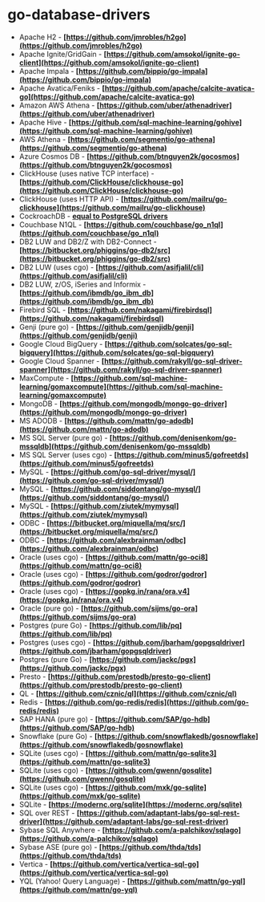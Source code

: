 # go-database-drivers
 

- Apache H2 - **[https://github.com/jmrobles/h2go](https://github.com/jmrobles/h2go)**
- Apache Ignite/GridGain - **[https://github.com/amsokol/ignite-go-client](https://github.com/amsokol/ignite-go-client)**
- Apache Impala - **[https://github.com/bippio/go-impala](https://github.com/bippio/go-impala)**
- Apache Avatica/Feniks - **[https://github.com/apache/calcite-avatica-go](https://github.com/apache/calcite-avatica-go)**
- Amazon AWS Athena - **[https://github.com/uber/athenadriver](https://github.com/uber/athenadriver)**
- Apache Hive - **[https://github.com/sql-machine-learning/gohive](https://github.com/sql-machine-learning/gohive)**
- AWS Athena - **[https://github.com/segmentio/go-athena](https://github.com/segmentio/go-athena)**
- Azure Cosmos DB - **[https://github.com/btnguyen2k/gocosmos](https://github.com/btnguyen2k/gocosmos)**
- ClickHouse (uses native TCP interface) - **[https://github.com/ClickHouse/clickhouse-go](https://github.com/ClickHouse/clickhouse-go)**
- ClickHouse (uses HTTP API) - **[https://github.com/mailru/go-clickhouse](https://github.com/mailru/go-clickhouse)**
- CockroachDB - **[equal to PostgreSQL drivers]()**
- Couchbase N1QL - **[https://github.com/couchbase/go_n1ql](https://github.com/couchbase/go_n1ql)**
- DB2 LUW and DB2/Z with DB2-Connect - **[https://bitbucket.org/phiggins/go-db2/src](https://bitbucket.org/phiggins/go-db2/src)**
- DB2 LUW (uses cgo) - **[https://github.com/asifjalil/cli](https://github.com/asifjalil/cli)**
- DB2 LUW, z/OS, iSeries and Informix - **[https://github.com/ibmdb/go_ibm_db](https://github.com/ibmdb/go_ibm_db)**
- Firebird SQL - **[https://github.com/nakagami/firebirdsql](https://github.com/nakagami/firebirdsql)**
- Genji (pure go) - **[https://github.com/genjidb/genji](https://github.com/genjidb/genji)**
- Google Cloud BigQuery - **[https://github.com/solcates/go-sql-bigquery](https://github.com/solcates/go-sql-bigquery)**
- Google Cloud Spanner - **[https://github.com/rakyll/go-sql-driver-spanner](https://github.com/rakyll/go-sql-driver-spanner)**
- MaxCompute - **[https://github.com/sql-machine-learning/gomaxcompute](https://github.com/sql-machine-learning/gomaxcompute)**
- MongoDB - **[https://github.com/mongodb/mongo-go-driver](https://github.com/mongodb/mongo-go-driver)**
- MS ADODB - **[https://github.com/mattn/go-adodb](https://github.com/mattn/go-adodb)**
- MS SQL Server (pure go) - **[https://github.com/denisenkom/go-mssqldb](https://github.com/denisenkom/go-mssqldb)**
- MS SQL Server (uses cgo) - **[https://github.com/minus5/gofreetds](https://github.com/minus5/gofreetds)**
- MySQL - **[https://github.com/go-sql-driver/mysql/](https://github.com/go-sql-driver/mysql/)**
- MySQL - **[https://github.com/siddontang/go-mysql/](https://github.com/siddontang/go-mysql/)**
- MySQL - **[https://github.com/ziutek/mymysql](https://github.com/ziutek/mymysql)**
- ODBC - **[https://bitbucket.org/miquella/mq/src/](https://bitbucket.org/miquella/mq/src/)**
- ODBC - **[https://github.com/alexbrainman/odbc](https://github.com/alexbrainman/odbc)**
- Oracle (uses cgo) - **[https://github.com/mattn/go-oci8](https://github.com/mattn/go-oci8)**
- Oracle (uses cgo) - **[https://github.com/godror/godror](https://github.com/godror/godror)**
- Oracle (uses cgo) - **[https://gopkg.in/rana/ora.v4](https://gopkg.in/rana/ora.v4)**
- Oracle (pure go) - **[https://github.com/sijms/go-ora](https://github.com/sijms/go-ora)**
- Postgres (pure Go) - **[https://github.com/lib/pq](https://github.com/lib/pq)**
- Postgres (uses cgo) - **[https://github.com/jbarham/gopgsqldriver](https://github.com/jbarham/gopgsqldriver)**
- Postgres (pure Go) - **[https://github.com/jackc/pgx](https://github.com/jackc/pgx)**
- Presto - **[https://github.com/prestodb/presto-go-client](https://github.com/prestodb/presto-go-client)**
- QL - **[https://github.com/cznic/ql](https://github.com/cznic/ql)**
- Redis - **[https://github.com/go-redis/redis](https://github.com/go-redis/redis)**
- SAP HANA (pure go) - **[https://github.com/SAP/go-hdb](https://github.com/SAP/go-hdb)**
- Snowflake (pure Go) - **[https://github.com/snowflakedb/gosnowflake](https://github.com/snowflakedb/gosnowflake)**
- SQLite (uses cgo) - **[https://github.com/mattn/go-sqlite3](https://github.com/mattn/go-sqlite3)**
- SQLite (uses cgo) - **[https://github.com/gwenn/gosqlite](https://github.com/gwenn/gosqlite)**
- SQLite (uses cgo) - **[https://github.com/mxk/go-sqlite](https://github.com/mxk/go-sqlite)**
- SQLite - **[https://modernc.org/sqlite](https://modernc.org/sqlite)**
- SQL over REST - **[https://github.com/adaptant-labs/go-sql-rest-driver](https://github.com/adaptant-labs/go-sql-rest-driver)**
- Sybase SQL Anywhere - **[https://github.com/a-palchikov/sqlago](https://github.com/a-palchikov/sqlago)**
- Sybase ASE (pure go) - **[https://github.com/thda/tds](https://github.com/thda/tds)**
- Vertica - **[https://github.com/vertica/vertica-sql-go](https://github.com/vertica/vertica-sql-go)**
- YQL (Yahoo! Query Language) - **[https://github.com/mattn/go-yql](https://github.com/mattn/go-yql)**
